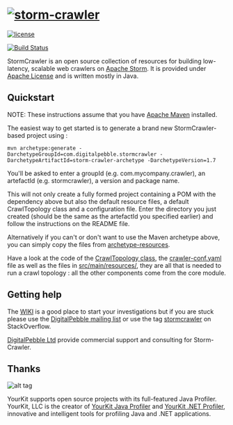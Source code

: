 [![storm-crawler](http://stormcrawler.net/img/Logo-small.jpg)](http://stormcrawler.net/)
=============

[![license](https://img.shields.io/github/license/digitalpebble/storm-crawler.svg?maxAge=2592000?style=plastic)](http://www.apache.org/licenses/LICENSE-2.0)

[![Build Status](https://travis-ci.org/DigitalPebble/storm-crawler.svg?branch=master)](https://travis-ci.org/DigitalPebble/storm-crawler)

StormCrawler is an open source collection of resources for building low-latency, scalable web crawlers on [Apache Storm](http://storm.apache.org/). It is provided under [Apache License](http://www.apache.org/licenses/LICENSE-2.0) and is written mostly in Java.

## Quickstart

NOTE: These instructions assume that you have [Apache Maven](https://maven.apache.org/install.html) installed.

The easiest way to get started is to generate a brand new StormCrawler-based project using \: 

`mvn archetype:generate -DarchetypeGroupId=com.digitalpebble.stormcrawler -DarchetypeArtifactId=storm-crawler-archetype -DarchetypeVersion=1.7`

You'll be asked to enter a groupId (e.g. com.mycompany.crawler), an artefactId (e.g. stormcrawler), a version and package name.

This will not only create a fully formed project containing a POM with the dependency above but also the default resource files, a default CrawlTopology class and a configuration file. Enter the directory you just created (should be the same as the artefactId you specified earlier) and follow the instructions on the README file.

Alternatively if you can't or don't want to use the Maven archetype above, you can simply copy the files from [archetype-resources](https://github.com/DigitalPebble/storm-crawler/tree/master/archetype/src/main/resources/archetype-resources).

Have a look at the code of the [CrawlTopology class](https://github.com/DigitalPebble/storm-crawler/blob/master/archetype/src/main/resources/archetype-resources/src/main/java/CrawlTopology.java), the [crawler-conf.yaml](https://github.com/DigitalPebble/storm-crawler/blob/master/archetype/src/main/resources/archetype-resources/crawler-conf.yaml) file as well as the files in [src/main/resources/](https://github.com/DigitalPebble/storm-crawler/tree/master/archetype/src/main/resources/archetype-resources/src/main/resources), they are all that is needed to run a crawl topology : all the other components come from the core module.

## Getting help

The [WIKI](https://github.com/DigitalPebble/storm-crawler/wiki) is a good place to start your investigations but if you are stuck please use the [DigitalPebble mailing list](http://groups.google.com/group/digitalpebble) or use the tag [stormcrawler](http://stackoverflow.com/questions/tagged/stormcrawler) on StackOverflow. 

[DigitalPebble Ltd](http://digitalpebble.com) provide commercial support and consulting for Storm-Crawler.

## Thanks

![alt tag](https://www.yourkit.com/images/yklogo.png)

YourKit supports open source projects with its full-featured Java Profiler.
YourKit, LLC is the creator of <a href="https://www.yourkit.com/java/profiler/index.jsp">YourKit Java Profiler</a>
and <a href="https://www.yourkit.com/.net/profiler/index.jsp">YourKit .NET Profiler</a>,
innovative and intelligent tools for profiling Java and .NET applications.
